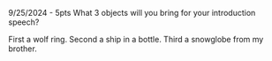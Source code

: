 9/25/2024 - 5pts
What 3 objects will you bring for your introduction speech?

First a wolf ring.
Second a ship in a bottle.
Third a snowglobe from my brother.